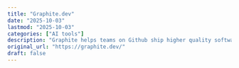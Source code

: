 ```yaml
---
title: "Graphite.dev"
date: "2025-10-03"
lastmod: "2025-10-03"
categories: ["AI tools"]
description: "Graphite helps teams on Github ship higher quality software, faster"
original_url: "https://graphite.dev/"
draft: false
---
```

